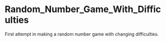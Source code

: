 # Random_Number_Game_With_Difficulties
First attempt in making a random number game with changing difficulties.
